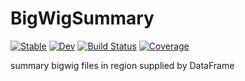 # BigWigSummary

[![Stable](https://img.shields.io/badge/docs-stable-blue.svg)](https://yang-dongxu.github.io/BigWigSummary.jl/stable/)
[![Dev](https://img.shields.io/badge/docs-dev-blue.svg)](https://yang-dongxu.github.io/BigWigSummary.jl/dev/)
[![Build Status](https://github.com/yang-dongxu/BigWigSummary.jl/actions/workflows/CI.yml/badge.svg?branch=main)](https://github.com/yang-dongxu/BigWigSummary.jl/actions/workflows/CI.yml?query=branch%3Amain)
[![Coverage](https://codecov.io/gh/yang-dongxu/BigWigSummary.jl/branch/main/graph/badge.svg)](https://codecov.io/gh/yang-dongxu/BigWigSummary.jl)


<!-- Julia package for summary of bigwig files, wrapped from [libBigWig](https://github.com/dpryan79/libBigWig) -->

summary bigwig files in region supplied by DataFrame


